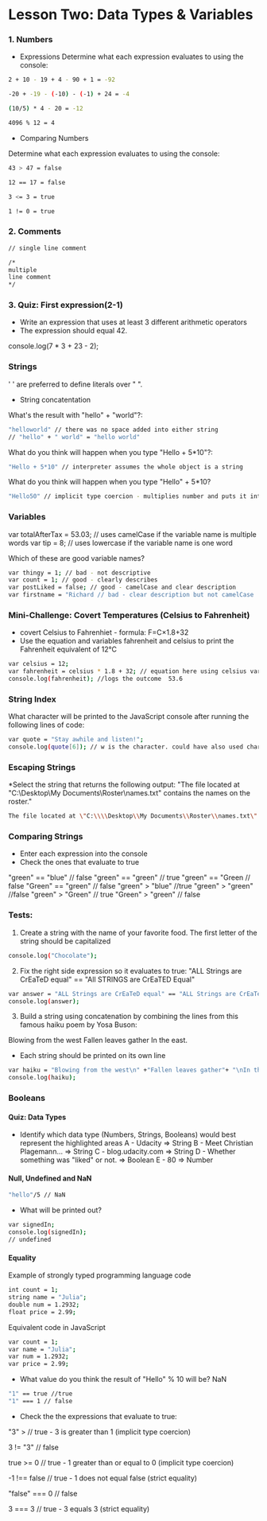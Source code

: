 # Lesson Two: Data Types & Variables

### 1. Numbers 

* Expressions 
Determine what each expression evaluates to using the console:
```sh
2 + 10 - 19 + 4 - 90 + 1 = -92

-20 + -19 - (-10) - (-1) + 24 = -4

(10/5) * 4 - 20 = -12

4096 % 12 = 4
```

* Comparing Numbers 

Determine what each expression evaluates to using the console:
```sh
43 > 47 = false

12 == 17 = false

3 <= 3 = true

1 != 0 = true
```

### 2. Comments

```sh
// single line comment 

/*
multiple
line comment
*/
```

### 3. Quiz: First expression(2-1)

* Write an expression that uses at least 3 different arithmetic operators
* The expression should equal 42.

console.log(7 * 3 + 23 - 2);


### Strings 
' ' are preferred to define literals over " ".

* String concatentation

What's the result with "hello" + "world"?:

```sh
"helloworld" // there was no space added into either string
// "hello" + " world" = "hello world"
```


What do you think will happen when you type "Hello + 5*10"?:

```sh
"Hello + 5*10" // interpreter assumes the whole object is a string
```

What do you think will happen when you type "Hello" + 5*10?

```sh
"Hello50" // implicit type coercion - multiplies number and puts it into a string
```


### Variables

var totalAfterTax = 53.03; // uses camelCase if the variable name is multiple words
var tip = 8; // uses lowercase if the variable name is one word

Which of these are good variable names?

```sh
var thingy = 1; // bad - not descriptive
var count = 1; // good - clearly describes 
var postLiked = false; // good - camelCase and clear description
var firstname = "Richard // bad - clear description but not camelCase
```

### Mini-Challenge: Covert Temperatures (Celsius to Fahrenheit)
* covert Celsius to Fahrenhiet - formula: F=C×1.8+32
* Use the equation and variables fahrenheit and celsius to print the Fahrenheit equivalent of 12°C
```sh
var celsius = 12;
var fahrenheit = celsius * 1.8 + 32; // equation here using celsius variable
console.log(fahrenheit); //logs the outcome  53.6
```

### String Index
What character will be printed to the JavaScript console after running the following lines of code:
```sh
var quote = "Stay awhile and listen!";
console.log(quote[6]); // w is the character. could have also used charAt() to find the string index
```

### Escaping Strings

*Select the string that returns the following output:
"The file located at "C:\\Desktop\My Documents\Roster\names.txt" contains the names on the roster."

```sh
The file located at \"C:\\\\Desktop\\My Documents\\Roster\\names.txt\" contains the names on the roster."

```

### Comparing Strings

* Enter each expression into the console
* Check the ones that evaluate to true

"green" == "blue" // false
"green" == "green" // true
"green" == "Green // false
"Green" == "green" // false
"green" > "blue" //true
"green" > "green" //false
"green" > "Green" // true
"Green" > "green" // false


### Tests: 

1. Create a string with the name of your favorite food. The first letter of the string should be capitalized
```sh
console.log("Chocolate");
```

2. Fix the right side expression so it evaluates to true: "ALL Strings are CrEaTeD equal" == "All STRINGS are CrEaTED Equal"
```sh
var answer = "ALL Strings are CrEaTeD equal" == "ALL Strings are CrEaTeD equal";
console.log(answer);
```

3. Build a string using concatenation by combining the lines from this famous haiku poem by Yosa Buson:

Blowing from the west
Fallen leaves gather
In the east.
* Each string should be printed on its own line
```sh
var haiku = "Blowing from the west\n" +"Fallen leaves gather"+ "\nIn the east."  
console.log(haiku);
```

### Booleans 

#### Quiz: Data Types
* Identify which data type (Numbers, Strings, Booleans) would best represent the highlighted areas
A - Udacity => String
B - Meet Christian Plagemann... => String
C - blog.udacity.com => String
D - Whether something was "liked" or not. => Boolean
E - 80 => Number


#### Null, Undefined and NaN
```sh
"hello"/5 // NaN
```

* What will be printed out?
```sh
var signedIn;
console.log(signedIn);
// undefined
```

#### Equality

Example of strongly typed programming language code
```sh
int count = 1;
string name = "Julia";
double num = 1.2932;
float price = 2.99;
```

Equivalent code in JavaScript
```sh
var count = 1; 
var name = "Julia";
var num = 1.2932;
var price = 2.99;
```

* What value do you think the result of "Hello" % 10 will be? 
NaN


```sh
"1" == true //true
"1" === 1 // false
```

* Check the the expressions that evaluate to true: 

"3" > // true - 3 is greater than 1 (implicit type coercion)

3 != "3" // false

true >= 0 // true - 1 greater than or equal to 0 (implicit type coercion)

-1 !== false // true - 1 does not equal false (strict equality)

"false" === 0 // false

3 === 3 // true - 3 equals 3 (strict equality)

